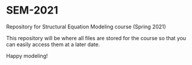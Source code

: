 # SEM-2021
Repository for Structural Equation Modeling course (Spring 2021)

This repository will be where all files are stored for the course so that you can easily access them at a later date.

Happy modeling!
